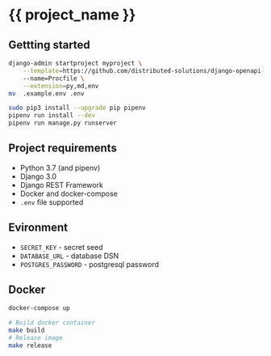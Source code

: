 # {{ project_name }}

## Gettting started

```bash
django-admin startproject myproject \
    --template=https://github.com/distributed-solutions/django-openapi-project/archive/master.zip
    --name=Procfile \
    --extension=py,md,env
mv  .example.env .env
```

```bash
sudo pip3 install --upgrade pip pipenv
pipenv run install --dev
pipenv run manage.py runserver
```

## Project requirements

* Python 3.7 (and pipenv)
* Django 3.0
* Django REST Framework
* Docker and docker-compose
* `.env` file supported


## Evironment

* ``SECRET_KEY`` - secret seed
* ``DATABASE_URL`` - database DSN
* ``POSTGRES_PASSWORD`` - postgresql password

## Docker
```bash
docker-compose up
```


```bash
# Build docker container
make build
# Release image
make release
```

